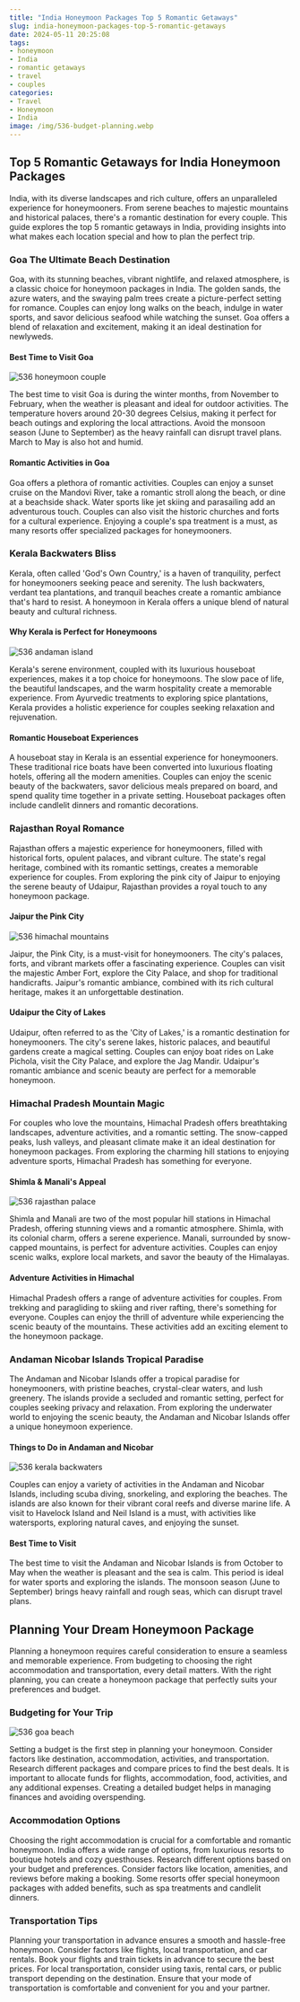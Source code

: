 ```yaml
---
title: "India Honeymoon Packages Top 5 Romantic Getaways"
slug: india-honeymoon-packages-top-5-romantic-getaways
date: 2024-05-11 20:25:08
tags:
- honeymoon
- India
- romantic getaways
- travel
- couples
categories:
- Travel
- Honeymoon
- India
image: /img/536-budget-planning.webp 
---
```

## Top 5 Romantic Getaways for India Honeymoon Packages

India, with its diverse landscapes and rich culture, offers an unparalleled experience for honeymooners. From serene beaches to majestic mountains and historical palaces, there's a romantic destination for every couple. This guide explores the top 5 romantic getaways in India, providing insights into what makes each location special and how to plan the perfect trip.

### Goa The Ultimate Beach Destination

Goa, with its stunning beaches, vibrant nightlife, and relaxed atmosphere, is a classic choice for honeymoon packages in India. The golden sands, the azure waters, and the swaying palm trees create a picture-perfect setting for romance. Couples can enjoy long walks on the beach, indulge in water sports, and savor delicious seafood while watching the sunset. Goa offers a blend of relaxation and excitement, making it an ideal destination for newlyweds.

#### Best Time to Visit Goa

![536 honeymoon couple](/img/536-honeymoon-couple.webp)

The best time to visit Goa is during the winter months, from November to February, when the weather is pleasant and ideal for outdoor activities. The temperature hovers around 20-30 degrees Celsius, making it perfect for beach outings and exploring the local attractions. Avoid the monsoon season (June to September) as the heavy rainfall can disrupt travel plans. March to May is also hot and humid.

#### Romantic Activities in Goa

Goa offers a plethora of romantic activities. Couples can enjoy a sunset cruise on the Mandovi River, take a romantic stroll along the beach, or dine at a beachside shack. Water sports like jet skiing and parasailing add an adventurous touch. Couples can also visit the historic churches and forts for a cultural experience. Enjoying a couple's spa treatment is a must, as many resorts offer specialized packages for honeymooners.

### Kerala Backwaters Bliss

Kerala, often called 'God's Own Country,' is a haven of tranquility, perfect for honeymooners seeking peace and serenity. The lush backwaters, verdant tea plantations, and tranquil beaches create a romantic ambiance that's hard to resist. A honeymoon in Kerala offers a unique blend of natural beauty and cultural richness.

#### Why Kerala is Perfect for Honeymoons

![536 andaman island](/img/536-andaman-island.webp)

Kerala's serene environment, coupled with its luxurious houseboat experiences, makes it a top choice for honeymoons. The slow pace of life, the beautiful landscapes, and the warm hospitality create a memorable experience. From Ayurvedic treatments to exploring spice plantations, Kerala provides a holistic experience for couples seeking relaxation and rejuvenation.

#### Romantic Houseboat Experiences

A houseboat stay in Kerala is an essential experience for honeymooners. These traditional rice boats have been converted into luxurious floating hotels, offering all the modern amenities. Couples can enjoy the scenic beauty of the backwaters, savor delicious meals prepared on board, and spend quality time together in a private setting. Houseboat packages often include candlelit dinners and romantic decorations.

### Rajasthan Royal Romance

Rajasthan offers a majestic experience for honeymooners, filled with historical forts, opulent palaces, and vibrant culture. The state's regal heritage, combined with its romantic settings, creates a memorable experience for couples. From exploring the pink city of Jaipur to enjoying the serene beauty of Udaipur, Rajasthan provides a royal touch to any honeymoon package.

#### Jaipur the Pink City

![536 himachal mountains](/img/536-himachal-mountains.webp)

Jaipur, the Pink City, is a must-visit for honeymooners. The city's palaces, forts, and vibrant markets offer a fascinating experience. Couples can visit the majestic Amber Fort, explore the City Palace, and shop for traditional handicrafts. Jaipur's romantic ambiance, combined with its rich cultural heritage, makes it an unforgettable destination.

#### Udaipur the City of Lakes

Udaipur, often referred to as the 'City of Lakes,' is a romantic destination for honeymooners. The city's serene lakes, historic palaces, and beautiful gardens create a magical setting. Couples can enjoy boat rides on Lake Pichola, visit the City Palace, and explore the Jag Mandir. Udaipur's romantic ambiance and scenic beauty are perfect for a memorable honeymoon.

### Himachal Pradesh Mountain Magic

For couples who love the mountains, Himachal Pradesh offers breathtaking landscapes, adventure activities, and a romantic setting. The snow-capped peaks, lush valleys, and pleasant climate make it an ideal destination for honeymoon packages. From exploring the charming hill stations to enjoying adventure sports, Himachal Pradesh has something for everyone.

#### Shimla & Manali's Appeal

![536 rajasthan palace](/img/536-rajasthan-palace.webp)

Shimla and Manali are two of the most popular hill stations in Himachal Pradesh, offering stunning views and a romantic atmosphere. Shimla, with its colonial charm, offers a serene experience. Manali, surrounded by snow-capped mountains, is perfect for adventure activities. Couples can enjoy scenic walks, explore local markets, and savor the beauty of the Himalayas.

#### Adventure Activities in Himachal

Himachal Pradesh offers a range of adventure activities for couples. From trekking and paragliding to skiing and river rafting, there's something for everyone. Couples can enjoy the thrill of adventure while experiencing the scenic beauty of the mountains. These activities add an exciting element to the honeymoon package.

### Andaman Nicobar Islands Tropical Paradise

The Andaman and Nicobar Islands offer a tropical paradise for honeymooners, with pristine beaches, crystal-clear waters, and lush greenery. The islands provide a secluded and romantic setting, perfect for couples seeking privacy and relaxation. From exploring the underwater world to enjoying the scenic beauty, the Andaman and Nicobar Islands offer a unique honeymoon experience.

#### Things to Do in Andaman and Nicobar

![536 kerala backwaters](/img/536-kerala-backwaters.webp)

Couples can enjoy a variety of activities in the Andaman and Nicobar Islands, including scuba diving, snorkeling, and exploring the beaches. The islands are also known for their vibrant coral reefs and diverse marine life. A visit to Havelock Island and Neil Island is a must, with activities like watersports, exploring natural caves, and enjoying the sunset.

#### Best Time to Visit

The best time to visit the Andaman and Nicobar Islands is from October to May when the weather is pleasant and the sea is calm. This period is ideal for water sports and exploring the islands. The monsoon season (June to September) brings heavy rainfall and rough seas, which can disrupt travel plans.

## Planning Your Dream Honeymoon Package

Planning a honeymoon requires careful consideration to ensure a seamless and memorable experience. From budgeting to choosing the right accommodation and transportation, every detail matters. With the right planning, you can create a honeymoon package that perfectly suits your preferences and budget.

### Budgeting for Your Trip

![536 goa beach](/img/536-goa-beach.webp)

Setting a budget is the first step in planning your honeymoon. Consider factors like destination, accommodation, activities, and transportation. Research different packages and compare prices to find the best deals. It is important to allocate funds for flights, accommodation, food, activities, and any additional expenses. Creating a detailed budget helps in managing finances and avoiding overspending.

### Accommodation Options

Choosing the right accommodation is crucial for a comfortable and romantic honeymoon. India offers a wide range of options, from luxurious resorts to boutique hotels and cozy guesthouses. Research different options based on your budget and preferences. Consider factors like location, amenities, and reviews before making a booking. Some resorts offer special honeymoon packages with added benefits, such as spa treatments and candlelit dinners.

### Transportation Tips

Planning your transportation in advance ensures a smooth and hassle-free honeymoon. Consider factors like flights, local transportation, and car rentals. Book your flights and train tickets in advance to secure the best prices. For local transportation, consider using taxis, rental cars, or public transport depending on the destination. Ensure that your mode of transportation is comfortable and convenient for you and your partner.

